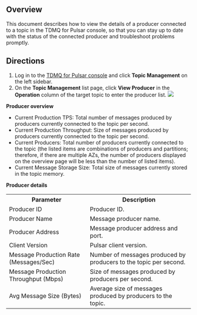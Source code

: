 ## Overview

This document describes how to view the details of a producer connected to a topic in the TDMQ for Pulsar console, so that you can stay up to date with the status of the connected producer and troubleshoot problems promptly.

## Directions

1. Log in to the [TDMQ for Pulsar console](https://console.intl.cloud.tencent.com/tdmq) and click **Topic Management** on the left sidebar.
2. On the **Topic Management** list page, click **View Producer** in the **Operation** column of the target topic to enter the producer list.
![](https://qcloudimg.tencent-cloud.cn/raw/c2a334610843499a74620b8eee8de0aa.png)

**Producer overview**
- Current Production TPS: Total number of messages produced by producers currently connected to the topic per second.
- Current Production Throughput: Size of messages produced by producers currently connected to the topic per second.
- Current Producers: Total number of producers currently connected to the topic (the listed items are combinations of producers and partitions; therefore, if there are multiple AZs, the number of producers displayed on the overview page will be less than the number of listed items).
- Current Message Storage Size: Total size of messages currently stored in the topic memory.

**Producer details**
<table>
<tr>
<th>Parameter</th>
<th>Description</th>
</tr>
<tr>
<td>Producer ID	</td>
<td>Producer ID.</td>
</tr>
<tr>
<td>Producer Name	</td>
<td>Message producer name.</td>
</tr>
<tr>
<td>Producer Address</td>
<td>Message producer address and port.</td>
</tr>
<tr>
<td>Client Version</td>
<td>Pulsar client version.</td>
</tr>
<tr>
<td>Message Production Rate (Messages/Sec)</td>
<td>Number of messages produced by producers to the topic per second.</td>
</tr>
<tr>
<td>Message Production Throughput (Mbps)</td>
<td>Size of messages produced by producers per second.</td>
</tr>
<tr>
<td>Avg Message Size (Bytes)</td>
<td>Average size of messages produced by producers to the topic.</td>
</tr>
</table>




